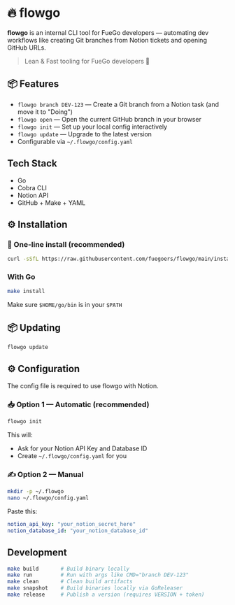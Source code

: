 # 🔥 flowgo

**flowgo** is an internal CLI tool for FueGo developers — automating dev workflows like creating Git branches from Notion tickets and opening GitHub URLs.

> Lean & Fast tooling for FueGo developers 🚀

## 📦 Features

- `flowgo branch DEV-123` — Create a Git branch from a Notion task (and move it to "Doing")
- `flowgo open` — Open the current GitHub branch in your browser
- `flowgo init` — Set up your local config interactively
- `flowgo update` — Upgrade to the latest version
- Configurable via `~/.flowgo/config.yaml`

## Tech Stack

- Go
- Cobra CLI
- Notion API
- GitHub + Make + YAML

## ⚙️ Installation

### 🧩 One-line install (recommended)

```bash
curl -sSfL https://raw.githubusercontent.com/fuegoers/flowgo/main/install.sh | sh
```

### With Go

```bash
make install
```

Make sure `$HOME/go/bin` is in your `$PATH`

## 📦 Updating

```bash
flowgo update
```

## ⚙️ Configuration

The config file is required to use flowgo with Notion.

### 📥 Option 1 — Automatic (recommended)

```bash
flowgo init
```

This will:

- Ask for your Notion API Key and Database ID
- Create `~/.flowgo/config.yaml` for you

### ✍️ Option 2 — Manual

```bash
mkdir -p ~/.flowgo
nano ~/.flowgo/config.yaml
```

Paste this:

```yaml
notion_api_key: "your_notion_secret_here"
notion_database_id: "your_notion_database_id"
```

## Development

```bash
make build       # Build binary locally
make run         # Run with args like CMD="branch DEV-123"
make clean       # Clean build artifacts
make snapshot    # Build binaries locally via GoReleaser
make release     # Publish a version (requires VERSION + token)
```
